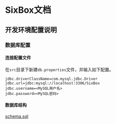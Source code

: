 # SixBox文档

## 开发环境配置说明

### 数据库配置

#### 连接配置文件
在`src`目录下新建`db.properties`文件，并输入如下配置。
```
jdbc.driverClassName=com.mysql.jdbc.Driver
jdbc.url=jdbc:mysql://localhost:3306/SixBox
jdbc.username=<MySQL用户名>
jdbc.password=<MySQL密码>
```

#### 数据库结构
[schema.sql](schema.sql)

